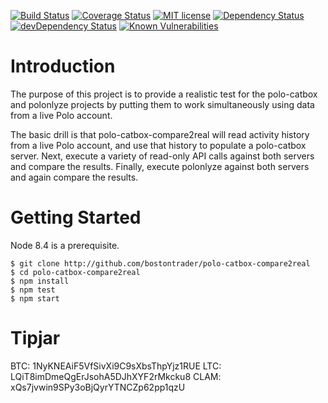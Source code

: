[![Build Status](https://travis-ci.org/bostontrader/polo-catbox-compare2real.svg?branch=master)](https://travis-ci.org/bostontrader/polo-catbox-compare2real)
[![Coverage Status](https://coveralls.io/repos/github/bostontrader/polo-catbox-compare2real/badge.svg?branch=master)](https://coveralls.io/github/bostontrader/polo-catbox-compare2real?branch=master)
[![MIT license](http://img.shields.io/badge/license-MIT-brightgreen.svg)](http://opensource.org/licenses/MIT)
[![Dependency Status](https://david-dm.org/bostontrader/polo-catbox-compare2real.svg)](https://david-dm.org/bostontrader/polo-catbox-compare2real)
[![devDependency Status](https://david-dm.org/bostontrader/polo-catbox-compare2real/dev-status.svg)](https://david-dm.org/bostontrader/polo-catbox-compare2real#info=devDependencies)
[![Known Vulnerabilities](https://snyk.io/test/github/bostontrader/polo-catbox-compare2real/badge.svg)](https://snyk.io/test/github/bostontrader/polo-catbox-compare2real)

# Introduction

The purpose of this project is to provide a realistic test for the polo-catbox and polonlyze projects by putting them to work simultaneously using data from a live Polo account.

The basic drill is that polo-catbox-compare2real will read activity history from a live Polo account, and use that history to populate a polo-catbox server.  Next, execute a variety of read-only API calls against both servers and compare the results.  Finally, execute polonlyze against both servers and again compare the results.


# Getting Started

Node 8.4 is a prerequisite.

```
$ git clone http://github.com/bostontrader/polo-catbox-compare2real
$ cd polo-catbox-compare2real
$ npm install
$ npm test
$ npm start
```


# Tipjar
BTC: 1NyKNEAiF5VfSivXi9C9sXbsThpYjz1RUE
LTC: LQiT8imDmeQgErJsohA5DJhXYF2rMkcku8
CLAM: xQs7jvwin9SPy3oBjQyrYTNCZp62pp1qzU
